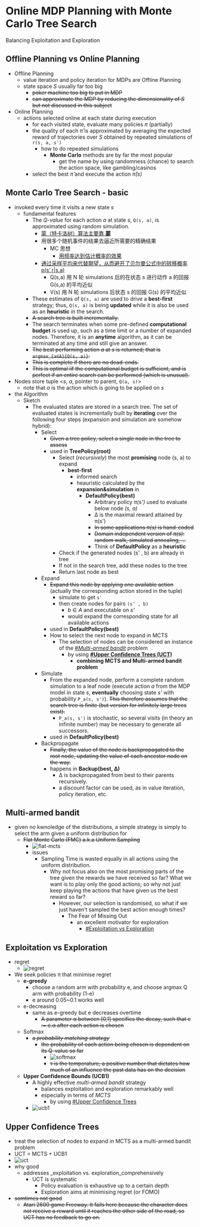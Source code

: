 # Online MDP Planning with Monte Carlo Tree Search
Balancing Exploitation and Exploration

## Offline Planning vs Online Planning
+ Offline Planning
    * value iteration and policy iteration for MDPs are Offline Planning
    * state space _S_ usually far too big
        - ~~poker machine too big to put in MDP~~
        - ~~can approximate the MDP by reducing the dimensionality of _S_ but not discussed in this subject~~
+ Online Planning
    * actions selected online at each state during execution
        - for each visited state, evaluate many policies _π_ (partially)
        - the quality of each π̂ is approximated by averaging the expected reward of trajectories over _S_ obtained by repeated simulations of `r(s, a, s')`
            + how to do repeated simulations
                * __Monte Carlo__ methods are by far the most popular
                    - get the name by using randomness (chance) to search the action space, like gambling/casinos
        - select the best _π̂_ and execute the action _π̂(s)_

## Monte Carlo Tree Search - basic
+ invoked every time it visits a new state _s_
    * fundamental features
        - The _Q-value_ for each action _a_ at state _s_, `Q(s, a)`, is approximated using random simulation.
            + [蒙（特卡洛树）算法主要靠 __蒙__](https://www.zhihu.com/question/39916945/answer/83803139)
            + 用很多个随机事件的结果去逼近所需要的精确结果
                * MC 思想
                    - [用频率达到估计概率的效果](https://www.zhihu.com/question/39916945/answer/184152952)
            + [通过采样平均来代替期望，从而避开了贝尔曼公式中的转移概率 p(s',r|s,a)](https://www.zhihu.com/question/39916945/answer/209294050)
                * Q(s,a) 用 N 轮 simulations 后的在状态 s 进行动作 a 的回报 G(s,a) 的平均近似
                * V(s) 用 N 轮 simulations 后状态 s 的回报 G(s) 的平均近似
        - These estimates of `Q(s, a)` are used to drive a __best-first__ strategy; thus, `Q(s, a)` is being __updated__ while it is also be used as an __heuristic__ in the search.
        - ~~A search tree is built incrementally.~~
        - The search terminates when some pre-defined __computational budget__ is used up, such as a time limit or a number of expanded nodes. Therefore, it is an __anytime__ algorithm, as it can be terminated at any time and still give an answer.
        - ~~The best performing action _a_ at _s_ is returned; that is `argmax_{a∈A}{Q(s, a)}`.~~
        - ~~This is complete if there are no dead–ends.~~
        - ~~This is optimal iif the computational budget is sufficient, and is perfect if an entire search can be performed (which is unusual).~~
+ Nodes store tuple <_s_, _a_, pointer to parent, `Q(a, s)`>
    * note that _a_ is the action which is going to be applied on _s_
+ the Algorithm
    * Sketch
        - The evaluated states are stored in a search tree. The set of evaluated states is incrementally built by __iterating__ over the following four steps (expansion and simulation are somehow hybrid):
            + Select
                * ~~Given a tree policy, select a single node in the tree to assess~~
                * used in __TreePolicy(root)__
                    - Select (_recursively_) the most __promising__ node (s, a) to expand
                        + __best-first__
                            * informed search
                            * heauristic calculated by the __expansion&simulation__ in
                                - __DefaultPolicy(best)__
                                    + Arbitrary policy _π(s')_ used to evaluate below node _(s, a)_
                                    + ∆ is the maximal reward attained by π(s')
                                    + ~~In some applications _π(s)_ is hand-coded~~
                                    + ~~Domain independent version of _π(s)_: random walk, simulated annealing, ...~~
                                    + Think of __DefaultPolicy__ as a __heuristic__
                    - Check if the generated nodes (s' , b) are already in tree
                    - If not in the search tree, add these nodes to the tree
                    - Return last node as best
            + Expand
                * ~~Expand this node by applying one available action~~ (actually the corresponding action stored in the tuple)
                    - simulate to get `s'`
                    - then create nodes for pairs `(s' , b)`
                        + _b_ ∈ _A_ and executable on _s'_
                        + would expand the corresponding state for all available actions
                * used in __DefaultPolicy(best)__
                * How to select the next node to expand in MCTS
                    - The selection of nodes can be considered an instance of the [#_Multi-armed bandit_](#multi-armed-bandit) problem
                        + by using [__#Upper Confidence Trees (UCT)__](#upper-confidence-trees)
                            * __combining MCTS and Multi-armed bandit problem__
            + Simulate
                * From the expanded node, perform a complete random simulation to a leaf node (execute action _a_ from the MDP model in state _s_, __eventually__ choosing state _s'_ with probability `P_a(s, s')`). ~~This therefore assumes that the search tree is finite (but version for infinitely large trees exist).~~
                    - `P_a(s, s')` is stochastic, so several visits (in theory an infinite number) may be necessary to generate all successors.
                * used in __DefaultPolicy(best)__
            + Backpropagate
                * ~~Finally, the value of the node is backpropagated to the root node, updating the value of each ancestor node on the way.~~
                * happens in __Backup(best, ∆)__
                    - ∆ is backpropagated from best to their parents recursively.
                    - a discount factor can be used, as in value iteration, policy iteration, etc.

## Multi-armed bandit
+ given no kwnoledge of the distributions, a simple strategy is simply to select the arm given a uniform distribution for 
    - ~~Flat Monte Carlo (FMC) a.k.a Uniform Sampling~~
        + ![flat-mcts](pics/flat-mcts.png)
        + issues
            * Sampling Time is wasted equally in all actions using the uniform distribution.
                - Why not focus also on the most promising parts of the tree given the rewards we have received so far? What we want is to play only the good actions; so why not just keep playing the actions that have given us the best reward so far?
                    + However, our selection is randomised, so what if we just haven’t sampled the best action enough times? 
                        * The Fear of Missing Out
                            - an excellent motivator for exploration
                                - [#Exploitation vs Exploration](#exploitation-vs-exploration)

## Exploitation vs Exploration
- regret
    + ![regret](pics/regret.png)
- We seek policies π that minimise regret
    + __e-greedy__
        * choose a random arm with probability e, and choose argmax Q arm with probability (1-e)
        * e around 0.05~0.1 works well
    + e-decreasing
        * same as e-greedy but e decreases overtime
            - ~~A parameter α between [0,1] specifies the decay, such that e := e.α after each action is chosen~~
    + Softmax
        * ~~a _probability matching strategy_~~
            - ~~the probability of each action being chosen is dependent on its Q-value so far~~
                + ![softmax](pics/softmax.png)
                + ~~τ is the temperature, a positive number that dictates how much of an influence the past data has on the decision~~
    + __Upper Confidence Bounds (UCB1)__
        * A highly effective _multi-armed bandit_ strategy
            - balances exploitation and exploration remarkably well
            - especially in terms of _MCTS_
                + by using [#Upper Confidence Trees](#upper-confidence-trees)
        * ![ucb1](pics/ucb1.png)

## Upper Confidence Trees
* treat the selection of nodes to expand in MCTS as a multi-armed bandit problem
* UCT = MCTS + UCB1
* ![uct](pics/uct.png)
* why good
    - addresses _exploitation vs. exploration_comprehensively
        + UCT is systematic
            * Policy evaluation is exhaustive up to a certain depth
            * Exploration aims at minimising regret (or FOMO)
* ~~somtimes not good~~
    - ~~Atari 2600 game Freeway. It fails here because the character does not receive a reward until it reaches the other side of the road, so UCT has no feedback to go on.~~

